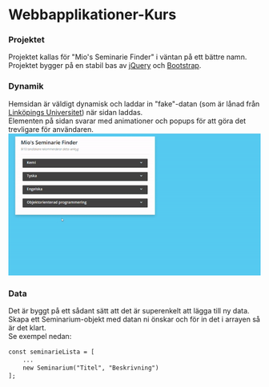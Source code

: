 # Webbapplikationer-Kurs
### Projektet
Projektet kallas för "Mio's Seminarie Finder" i väntan på ett bättre namn.  
Projektet bygger på en stabil bas av [jQuery](https://jquery.com/) och [Bootstrap](https://getbootstrap.com/).

### Dynamik
Hemsidan är väldigt dynamisk och laddar in "fake"-datan (som är lånad från [Linköpings Universitet](https://liu.se/)) när sidan laddas.  
Elementen på sidan svarar med animationer och popups för att göra det trevligare för användaren.  
![GIF av hemsidan](showcase.gif)

### Data
Det är byggt på ett sådant sätt att det är superenkelt att lägga till ny data.  
Skapa ett Seminarium-objekt med datan ni önskar och för in det i arrayen så är det klart.  
Se exempel nedan:
```
const seminarieLista = [
    ...
    new Seminarium("Titel", "Beskrivning")
];
```